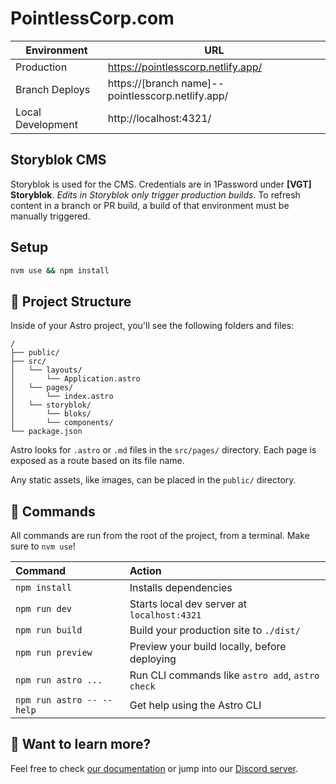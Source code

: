 # PointlessCorp.com

|Environment|URL|
|-----|-----|
|Production|https://pointlesscorp.netlify.app/|
|Branch Deploys|https://[branch name]--pointlesscorp.netlify.app/|
|Local Development|http://localhost:4321/|

## Storyblok CMS

Storyblok is used for the CMS. Credentials are in 1Password under **[VGT] Storyblok**. _Edits in Storyblok only trigger production builds._ To refresh content in a branch or PR build, a build of that environment must be manually triggered.

## Setup

```sh
nvm use && npm install
```

## 🚀 Project Structure

Inside of your Astro project, you'll see the following folders and files:

```text
/
├── public/
├── src/
│   └── layouts/
│       └── Application.astro
│   └── pages/
│       └── index.astro
│   └── storyblok/
│       └── bloks/
│       └── components/
└── package.json
```

Astro looks for `.astro` or `.md` files in the `src/pages/` directory. Each page is exposed as a route based on its file name.

Any static assets, like images, can be placed in the `public/` directory.

## 🧞 Commands

All commands are run from the root of the project, from a terminal. Make sure to `nvm use`!

| Command                   | Action                                           |
| :------------------------ | :----------------------------------------------- |
| `npm install`             | Installs dependencies                            |
| `npm run dev`             | Starts local dev server at `localhost:4321`      |
| `npm run build`           | Build your production site to `./dist/`          |
| `npm run preview`         | Preview your build locally, before deploying     |
| `npm run astro ...`       | Run CLI commands like `astro add`, `astro check` |
| `npm run astro -- --help` | Get help using the Astro CLI                     |

## 👀 Want to learn more?

Feel free to check [our documentation](https://docs.astro.build) or jump into our [Discord server](https://astro.build/chat).
